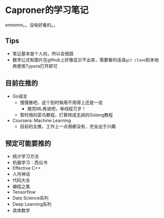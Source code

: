 # Caproner的学习笔记

emmmm。。没啥好看的。。   

## Tips

+ 笔记基本是个人向，所以会很跳
+ 数学公式和图片在github上好像显示不出来，需要看的话请`git clone`到本地再使用Typora打开即可

## 目前在推的

+ Go语言
  + 慢慢推吧，这个到时候用不用得上还是一说
    + 推完ML再说吧，单线程万岁！
  + 暂时用的菜鸟教程，打算转成无闻的Golang教程
+ Coursera: Machine Learning
  + 目前的主推，工作上一点用都没有，完全出于兴趣

## 预定可能要推的

+ 统计学习方法
+ 机器学习：西瓜书
+ Effective C++
+ 人月神话
+ 代码大全
+ 编程之美
+ Tensorflow
+ Data Science系列
+ Deep Learning系列
+ 具体数学